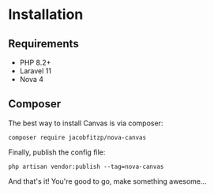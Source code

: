 # Installation

## Requirements

- PHP 8.2+
- Laravel 11
- Nova 4

## Composer

The best way to install Canvas is via composer:

```Shell
composer require jacobfitzp/nova-canvas
```

Finally, publish the config file:

```Shell
php artisan vendor:publish --tag=nova-canvas
```

And that's it! You're good to go, make something awesome...
